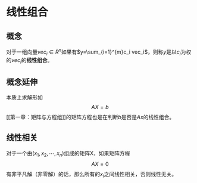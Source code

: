# 线性组合

## 概念

对于一组向量$vec_i \in R^n$如果有$y=\sum_{i=1}^{m}c_i vec_i$，则称$y$是以$c_i$为权的$vec_i$的**线性组合**。

## 概念延伸

本质上求解形如
$$
AX = b
$$
[[第一章：矩阵与方程组]]的矩阵方程也是在判断$b$是否是$Ax$的线性组合。

## 线性相关

对于一个由$(x_1, x_2, \cdots, x_n)$组成的矩阵X，如果矩阵方程
$$
AX = 0
$$
有非平凡解（非零解）的话，那么所有的$x_i$之间线性相关，否则线性无关。
